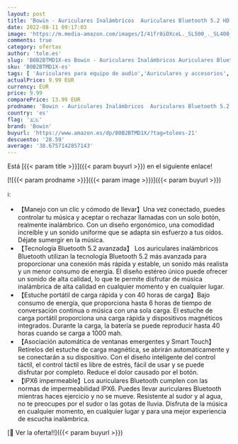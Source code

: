 ```yaml
---
layout: post
title: 'Bowin - Auriculares Inalámbricos  Auriculares Bluetooth 5.2 HD Micrófono  Cascos Inalambricos HiFi Estéreo Auriculares In Ear con IPX6 Impermeable Control Táctil para iPhone y Android Negro '
date: 2022-08-11 09:17:03
image: 'https://m.media-amazon.com/images/I/41fr8iOXceL._SL500_._SL400_.jpg'
comments: true
category: ofertas
author: 'tole.es'
slug: 'B0B2BTMD1X-es Bowin - Auriculares Inalámbricos Auriculares Bluetooth 5.2...'
sku: 'B0B2BTMD1X-es'
tags: [ 'Auriculares para equipo de audio','Auriculares y accesorios','Electrónica','android','bowin','🇪🇸', ]
actualPrice: 9.99 EUR
currency: EUR
price: 9.99
comparePrice: 13.99 EUR
prodname: 'Bowin - Auriculares Inalámbricos  Auriculares Bluetooth 5.2 HD Micrófono  Cascos Inalambricos HiFi Estéreo Auriculares In Ear con IPX6 Impermeable Control Táctil para iPhone y Android Negro '
country: 'es'
flag: '🇪🇸'
brand: 'Bowin'
buyurl: 'https://www.amazon.es/dp/B0B2BTMD1X/?tag=tolees-21'
descuento: '28.59'
average: '38.6757142857143'
---
```


Está [{{< param title >}}]({{< param buyurl >}}) en el siguiente enlace!

[![{{< param prodname >}}]({{< param image >}})]({{< param buyurl >}})

ℹ️:

- 【Manejo con un clic y cómodo de llevar】Una vez conectado, puedes controlar tu música y aceptar o rechazar llamadas con un solo botón, realmente inalámbrico. Con un diseño ergonómico, una comodidad increíble y un sonido uniforme que se adapta sin esfuerzo a tus oídos. Déjate sumergir en la música.
- 【Tecnología Bluetooth 5.2 avanzada】 Los auriculares inalámbricos Bluetooth utilizan la tecnología Bluetooth 5.2 más avanzada para proporcionar una conexión más rápida y estable, un sonido más realista y un menor consumo de energía. El diseño estéreo único puede ofrecer un sonido de alta calidad, lo que te permite disfrutar de música inalámbrica de alta calidad en cualquier momento y en cualquier lugar.
- 【Estuche portátil de carga rápida y con 40 horas de carga】Bajo consumo de energía, que proporciona hasta 6 horas de tiempo de conversación continua o música con una sola carga. El estuche de carga portátil proporciona una carga rápida y dispositivos magnéticos integrados. Durante la carga, la batería se puede reproducir hasta 40 horas cuando se carga a 1000 mah.
- 【Asociación automática de ventanas emergentes y Smart Touch】 Retírelos del estuche de carga magnética, se abrirán automáticamente y se conectarán a su dispositivo. Con el diseño inteligente del control táctil, el control táctil es libre de estrés, fácil de usar y se puede disfrutar por completo. Reduce el dolor causado por el botón.
- 【IPX6 impermeable】Los auriculares Bluetooth cumplen con las normas de impermeabilidad IPX6. Puedes llevar auriculares Bluetooth mientras haces ejercicio y no se mueve. Resistente al sudor y al agua, no te preocupes por el sudor o las gotas de lluvia. Disfruta de la música en cualquier momento, en cualquier lugar y para una mejor experiencia de escucha inalámbrica.

[🛒 Ver la oferta!!]({{< param buyurl >}})
